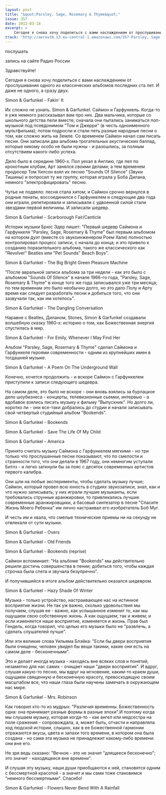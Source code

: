 ```yaml
---
layout: post
title: "&quot;Parsley, Sage, Rosemary & Thyme&quot;"
issue: 357
date: 2012-03-18
excerpt: >
    Сегодня я снова хочу поделиться с вами наслаждением от прослушивания одного из классических альбомов последних ста лет. И даже не одного, а сразу двух.
track: "http://aerost8.s3.eu-central-1.amazonaws.com/357-Parsley, Sage, Rosemary & Thyme.mp3"
---
```


послушать

запись на сайте Радио России

Здравствуйте!

Сегодня я снова хочу поделиться с вами наслаждением от прослушивания одного из классических альбомов последних ста лет. И даже не одного, а сразу двух.

Simon & Garfunkel - Fakin' It

Их сложно не узнать. Simon & Garfunkel. Саймон и Гарфункель. Когда-то я уже немного рассказывал вам про них. Два мальчика, которые со школьного детства пели вместе; сначала они пытались заниматься поп-музыкой под псевдонимом "Том и Джерри" (в честь одноименного мультфильма); потом подросли и стали петь разные народные песни о том, как сложно жить на Земле. Со временем Саймон начал сам писать песни. Они записали два альбома трогательных акустических баллад, которые никому особо не были нужны - и разошлись, за полным отсутствием какого-либо успеха.

Дело было в середине 1960-х. Пол уехал в Англию, где пел по крохотным клубам, Арт занялся своими делами; а тем временем продюсер Том Уилсон взял их песню "Sounds Of Silence" (Звуки Тишины) и попросил ту же группу, которая играла у Боба Дилана, немного "электрофицировать" песню.

Чутье не подвело: песня стала хитом; и Саймон срочно вернулся в родные пенаты, воссоединился с Гарфункелем и следующие два года они играли, репетировали и записывали с удвоенной силой стали звездами первой величины. И записали шедевр.

Simon & Garfunkel - Scarborough Fair/Canticle

Историк музыки Брюс Эдер пишет: "Первый шедевр Саймона и Гарфункеля "Parsley, Sage, Rosemary & Thyme" был первым альбомом на котором дуэт (вместе со звукоинженером Роем Хали) полностью контролировал процесс записи, с начала до конца; и это привело к созданию поразительного альбома, такого же классического как "Revolver" Beatles или "Pet Sounds" Beach Boys".

Simon & Garfunkel - The Big Bright Green Pleasure Machine

"После авральной записи альбома за три недели - как это было с альбомом "Sounds Of Silence" в начале 1966-го года, "Parsley, Sage, Rosemary & Thyme" в конце того же года записывался уже три месяца; по тем временам это было необычно долго, но это дало Полу и Арту время как следует разработать песни и добиться того, что они зазвучали так, как им хотелось".

Simon & Garfunkel - The Dangling Conversation

Наравне с Beatles, Диланом, Stones, Simon & Garfunkel создавали волшебную сказку 1960-х: историю о том, как Божественная энергия спустилась в мир.

Simon & Garfunkel - For Emily, Whenever I May Find Her

Альбом "Parsley, Sage, Rosemary & Thyme" сделал Саймона и Гарфункеля героями современности - одним из крупнейших имен в тогдашней музыке.

Simon & Garfunkel - A Poem On The Underground Wall

Конечно, хочется продолжить - и вскоре Саймон с Гарфункелем приступили к записи следующего шедевра.

На самом деле, это было не вскоре - они вновь взялись за бурлацкое дело шоубизнеса - концерты, телевизионные сьемки, интервью - а вдобавок взялись писать музыку к фильму "Выпускник". Но долго ли, коротко ли - они все-таки добрались до студии и начали записывать свой четвертый студийный альбом "Bookends".

Simon & Garfunkel - Bookends

Simon & Garfunkel - Save The Life Of My Child

Simon & Garfunkel - America

Принято считать музыку Саймона с Гарфункелем мягкими - но три только что прослушанные песни показывают, что по смелости и странности того, что они делали в 1967 году, они немногим уступали Битлз - и легко заткнули бы за пояс с десяток современных артистов первого калибра.

Они шли на любые эксперименты, чтобы сделать музыку лучше; Саймон, который провел всю юность в студиях звукозаписи, знал, как и что нужно записывать; у них играли лучшие музыканты, если требовались струнные аранжировки, то привлекались лучшие современные аранжировщики, а басовый синтезатор в песне "Спасите Жизнь Моего Ребенка" им лично настраивал его изобретатель Боб Муг.

И честь им и хвала, что смелые технические приемы ни на секунду не отвлекали от сути музыки.

Simon & Garfunkel - Overs

Simon & Garfunkel - Old Friends

Simon & Garfunkel - Bookends (reprise)

Саймон вспоминает: "На альбоме "Bookends" мы действительно решили достичь совершенства в пении; добиться того, чтобы каждая строчка была спета и звучала безупречно".

И получившийся в итоге альбом действительно оказался шедевром.

Simon & Garfunkel - Hazy Shade Of Winter

Музыка - только устройство, настраивающее нас на истинное восприятие жизни. Не так уж важно, сколько удовольствия мы получаем, слушая ее - важно, как услышанное изменит то, как мы ощущаем свою собственную жизнь. А как ощущаем, так и живем; и если изменяется наше восприятие, изменяется и жизнь. Прав был Гендель, когда говорил, что целью его музыки было не "развлечь, а сделать слушателей лучше".

Или эти великие слова Уильяма Блэйка: "Если бы двери восприятия были очищены, человек увидел бы вещи такими, какие они есть на самом деле - бесконечными".

Это и делает иногда музыка - находясь вне всяких слов и понятий, незаметно для нас самих - очищает наши "двери восприятия". И вдруг, слушая какую-то песню, мы вдруг на мгновение, каким-то краем души, ощущаем священную и бесконечную красоту, превосходящую своим масштабом все, что наши глаза были научены замечать в окружающем нас мире.

Simon & Garfunkel - Mrs. Robinson

Как говорил кто-то из мудрых: "Различия временны. Божественность одна: она принимает разные формы в разные эпохи".И поэтому когда мы слушаем музыку, которая когда-то - как ангел или медсестра на поле сражения - сопровождала, а, может быть, отчасти и направляла ход людской истории, слышно, как в ее Божественной гармонии отражаются вкусы, цвета и запахи того времени, в котором она была создана - но сама эта музыка не принадлежит какому-либо времени: они вне его.

Не зря ведь сказано: "Вечное - это не значит "длящееся бесконечно"; это значит - находящееся вне времени".

И слушая эту музыку, наши души приобщаются к ней, становятся одним с бессмертной красотой - а значит и мы сами тоже становимся "немного бессмертными". Спасибо!

Simon & Garfunkel - Flowers Never Bend With A Rainfall
